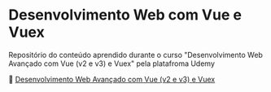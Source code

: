 # Desenvolvimento Web com Vue e Vuex
Repositório do conteúdo aprendido durante o curso "Desenvolvimento Web Avançado com Vue (v2 e v3) e Vuex" pela platafroma Udemy

:ledger: [Desenvolvimento Web Avançado com Vue (v2 e v3) e Vuex](https://www.udemy.com/course/desenvolvimento-web-avancado-com-vue-strapi-vuex-e-vuetify/?couponCode=ST7MT41824) 
